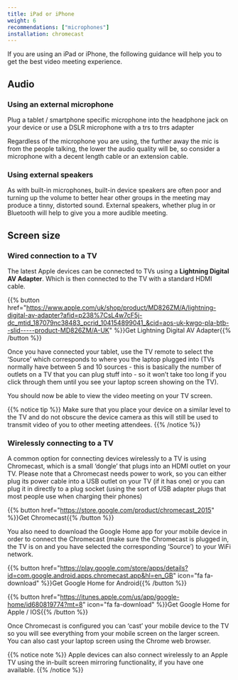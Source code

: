 ```yaml
---
title: iPad or iPhone
weight: 6
recommendations: ["microphones"]
installation: chromecast
---
```


If you are using an iPad or iPhone, the following guidance will help you to get the best video meeting experience.


## Audio

### Using an external microphone

Plug a tablet / smartphone specific microphone into the headphone jack on your device or use a DSLR microphone with a  trs to trrs adapter

Regardless of the microphone you are using, the further away the mic is from the people talking, the lower the audio quality will be, so consider a microphone with a decent length cable or an extension cable.

### Using external speakers

As with built-in microphones, built-in device speakers are often poor and turning up the volume to better hear other groups in the meeting may produce a tinny, distorted sound. External speakers, whether plug in or Bluetooth will help to give you a more audible meeting.

## Screen size

### Wired connection to a TV

The latest Apple devices can be connected to TVs using a **Lightning Digital AV Adapter**. Which is then connected to the TV with a standard HDMI cable.

{{% button href="https://www.apple.com/uk/shop/product/MD826ZM/A/lightning-digital-av-adapter?afid=p238%7CsL4w7cF5j-dc_mtid_187079nc38483_pcrid_104154899041_&cid=aos-uk-kwgo-pla-btb--slid-----product-MD826ZM/A-UK" %}}Get Lightning Digital AV Adapter{{% /button %}}

Once you have connected your tablet, use the TV remote to select the ‘Source’ which corresponds to where you the laptop plugged into (TVs normally have between 5 and 10 sources - this is basically the number of outlets on a TV that you can plug stuff into - so it won’t take too long if you click through them until you see your laptop screen showing on the TV).

You should now be able to view the video meeting on your TV screen.  

{{% notice tip %}}
Make sure that you place your device on a similar level to the TV and do not obscure the device camera as this will still be used to transmit video of you to other meeting attendees.
{{% /notice %}}

### Wirelessly connecting to a TV

A common option for connecting devices wirelessly to a TV is using Chromecast, which is a small ‘dongle’ that plugs into an HDMI outlet on your TV. Please note that a Chromecast needs power to work, so you can either plug its power cable into a USB outlet on your TV (if it has one) or you can plug it in directly to a plug socket (using the sort of USB adapter plugs that most people use when charging their phones)

{{% button href="https://store.google.com/product/chromecast_2015" %}}Get Chromecast{{% /button %}}

You also need to download the Google Home app for your mobile device in order to connect the Chromecast (make sure the Chromecast is plugged in, the TV is on and you have selected the corresponding ‘Source’)  to your WiFi network.

{{% button href="https://play.google.com/store/apps/details?id=com.google.android.apps.chromecast.app&hl=en_GB" icon="fa fa-download" %}}Get Google Home for Android{{% /button %}}

{{% button href="https://itunes.apple.com/us/app/google-home/id680819774?mt=8" icon="fa fa-download" %}}Get Google Home for Apple / IOS{{% /button %}}

Once Chromecast is configured you can ‘cast’ your mobile device to the TV so you will see everything from your mobile screen on the larger screen.  You can also cast your laptop screen using the Chrome web browser.

{{% notice note %}}
Apple devices can also connect wirelessly to an Apple TV using the in-built screen mirroring functionality, if you have one available.
{{% /notice %}}
